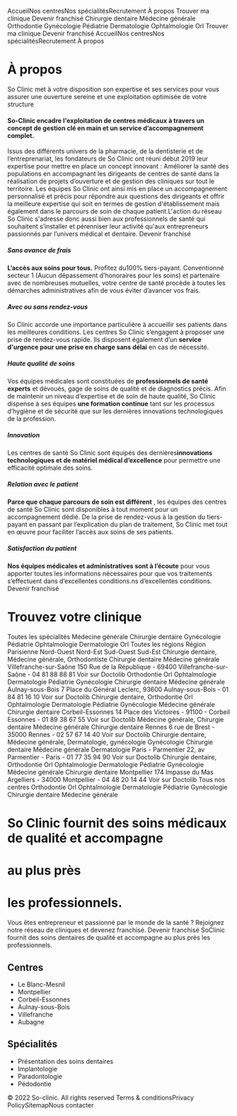 AccueilNos centresNos spécialitésRecrutement À propos
Trouver ma clinique
Devenir franchisé
Chirurgie dentaire
Médecine générale
Orthodontie
Gynécologie
Pédiatrie
Dermatologie
Ophtalmologie
Orl
Trouver ma clinique
Devenir franchisé
AccueilNos centresNos spécialitésRecrutement À propos
# À propos
So Clinic met à votre disposition son expertise et ses services pour vous assurer une ouverture sereine et une exploitation optimisée de votre structure
#### So-Clinic encadre l'exploitation de centres médicaux à travers un concept de gestion clé en main et un service d’accompagnement complet. 
Issus des différents univers de la pharmacie, de la dentisterie et de l’entreprenariat, les fondateurs de So Clinic ont réuni début 2019 leur expertise pour mettre en place un concept innovant : Améliorer la santé des populations en accompagnant les dirigeants de centres de santé dans la réalisation de projets d’ouverture et de gestion des cliniques sur tout le territoire. Les équipes So Clinic ont ainsi mis en place un accompagnement personnalisé et précis pour répondre aux questions des dirigeants et offrir la meilleure expertise qui soit en termes de gestion d'établissement mais également dans le parcours de soin de chaque patient.L'action du réseau So Clinic s'adresse donc aussi bien aux professionnels de santé qui souhaitent s’installer et pérenniser leur activité qu'aux entrepreneurs passionnés par l’univers médical et dentaire.**‍**
Devenir franchisé
##### Sans avance de frais
**L’accès aux soins pour tous.** Profitez du100% tiers-payant. Conventionné secteur 1 (Aucun dépassement d’honoraires pour les soins) et partenaire avec de nombreuses mutuelles, votre centre de santé procède à toutes les démarches administratives afin de vous éviter d’avancer vos frais.
##### Avec ou sans rendez-vous
So Clinic accorde une importance particulière à accueillir ses patients dans les meilleures conditions. Les centres So Clinic s’engagent à proposer une prise de rendez-vous rapide. Ils disposent également d’un **service d'urgence pour une prise en charge sans délai** en cas de nécessité.
##### Haute qualité de soins
Vos équipes médicales sont constituées de **professionnels de santé experts** et dévoués, gage de soins de qualité et de diagnostics précis. Afin de maintenir un niveau d’expertise et de soin de haute qualité, So Clinic dispense à ses équipes **une formation continue** tant sur les processus d’hygiène et de sécurité que sur les dernières innovations technologiques de la profession.
##### Innovation
Les centres de santé So Clinic sont équipés des dernières**innovations technologiques et de matériel médical d’excellence** pour permettre une efficacité optimale des soins.
##### Relation avec le patient
**Parce que chaque parcours de soin est différent** , les équipes des centres de santé So Clinic sont disponibles à tout moment pour un accompagnement dédié. De la prise de rendez-vous à la gestion du tiers-payant en passant par l’explication du plan de traitement, So Clinic met tout en œuvre pour faciliter l’accès aux soins de ses patients.
##### Satisfaction du patient
**Nos équipes médicales et administratives sont à l’écoute** pour vous apporter toutes les informations nécessaires pour que vos traitements s’effectuent dans d’excellentes conditions.ns d’excellentes conditions.
Devenir franchisé
# Trouvez votre clinique
Toutes les spécialités
Médecine générale
Chirurgie dentaire
Gynécologie
Pédiatrie
Ophtalmologie
Dermatologie
Orl
Toutes les régions
Région Parisienne
Nord-Ouest
Nord-Est
Sud-Ouest
Sud-Est
Chirurgie dentaire, Médecine générale, Orthodontiste
Chirurgie dentaire
Médecine générale
Villefranche-sur-Saône
150 Rue de la République - 69400 Villefranche-sur-Saône - 04 81 88 88 81
Voir sur Doctolib
Orthodontie
Orl
Ophtalmologie
Dermatologie
Pédiatrie
Gynécologie
Chirurgie dentaire
Médecine générale
Aulnay-sous-Bois
7 Place du Général Leclerc, 93600 Aulnay-sous-Bois - 01 84 81 16 10
Voir sur Doctolib
Chirurgie dentaire,
Orthodontie
Orl
Ophtalmologie
Dermatologie
Pédiatrie
Gynécologie
Médecine générale
Chirurgie dentaire
Corbeil-Essonnes
14 Place des Victoires - 91100 - Corbeil Essonnes - 01 89 38 67 55
Voir sur Doctolib
Médecine générale, Chirurgie dentaire
Médecine générale
Chirurgie dentaire
Rennes
6 rue de Brest - 35000 Rennes - 02 57 67 14 40
Voir sur Doctolib
Chirurgie dentaire, Médecine générale, Dermatologie, gynécologie
Gynécologie
Chirurgie dentaire
Médecine générale
Dermatologie
Paris - Parmentier
22, av Parmentier - Paris - 01 77 35 94 90
Voir sur Doctolib
Chirurgie dentaire,
Orthodontie
Orl
Ophtalmologie
Dermatologie
Pédiatrie
Gynécologie
Médecine générale
Chirurgie dentaire
Montpellier
174 Impasse du Mas Argelliers - 34000 Montpellier - 04 48 20 14 44
Voir sur Doctolib
Tous nos centres
Orthodontie
Orl
Ophtalmologie
Dermatologie
Pédiatrie
Gynécologie
Chirurgie dentaire
Médecine générale
# So Clinic fournit des soins médicaux de qualité et accompagne 
# au plus près 
# les professionnels.
Vous êtes entrepreneur et passionné par le monde de la santé ? Rejoignez notre réseau de cliniques et devenez franchisé.
Devenir franchisé
SoClinic fournit des soins dentaires de qualité et accompagne au plus près les professionnels.
## Centres
  * Le Blanc-Mesnil
  * Montpellier
  * Corbeil-Essonnes
  * Aulnay-sous-Bois
  * Villefranche
  * Aubagne


## Spécialités
  * Présentation des soins dentaires
  * Implantologie
  * Paradontologie
  * Pédodontie


© 2022 So-clinic. All rights reserved
Terms & conditionsPrivacy PolicySitemapNous contacter
